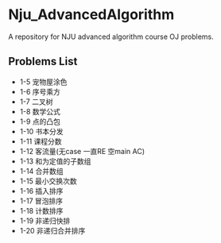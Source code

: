 # Nju_AdvancedAlgorithm
A repository for NJU advanced algorithm course OJ problems.
## Problems List
* 1-5 宠物屋涂色
* 1-6 序号乘方
* 1-7 二叉树
* 1-8 数学公式
* 1-9 点的凸包
* 1-10 书本分发
* 1-11 课程分数
* 1-12 客流量(无case 一直RE 空main AC)
* 1-13 和为定值的子数组
* 1-14 合并数组
* 1-15 最小交换次数
* 1-16 插入排序
* 1-17 冒泡排序
* 1-18 计数排序
* 1-19 非递归快排
* 1-20 非递归合并排序